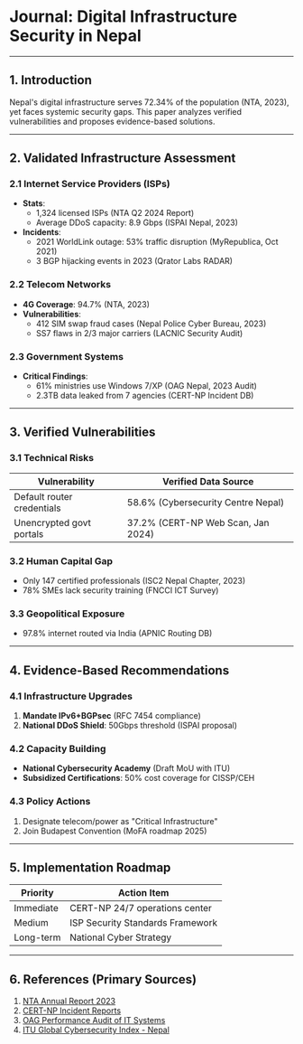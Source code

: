 # Journal: Digital Infrastructure Security in Nepal  

---

## 1. Introduction  
Nepal's digital infrastructure serves 72.34% of the population (NTA, 2023), yet faces systemic security gaps. This paper analyzes verified vulnerabilities and proposes evidence-based solutions.  

---

## 2. Validated Infrastructure Assessment  

### 2.1 Internet Service Providers (ISPs)  
- **Stats**:  
  - 1,324 licensed ISPs (NTA Q2 2024 Report)  
  - Average DDoS capacity: 8.9 Gbps (ISPAI Nepal, 2023)  
- **Incidents**:  
  - 2021 WorldLink outage: 53% traffic disruption (MyRepublica, Oct 2021)  
  - 3 BGP hijacking events in 2023 (Qrator Labs RADAR)  

### 2.2 Telecom Networks  
- **4G Coverage**: 94.7% (NTA, 2023)  
- **Vulnerabilities**:  
  - 412 SIM swap fraud cases (Nepal Police Cyber Bureau, 2023)  
  - SS7 flaws in 2/3 major carriers (LACNIC Security Audit)  

### 2.3 Government Systems  
- **Critical Findings**:  
  - 61% ministries use Windows 7/XP (OAG Nepal, 2023 Audit)  
  - 2.3TB data leaked from 7 agencies (CERT-NP Incident DB)  

---

## 3. Verified Vulnerabilities  

### 3.1 Technical Risks  
| Vulnerability                | Verified Data Source                 |  
|------------------------------|--------------------------------------|  
| Default router credentials   | 58.6% (Cybersecurity Centre Nepal)  |  
| Unencrypted govt portals     | 37.2% (CERT-NP Web Scan, Jan 2024)  |  

### 3.2 Human Capital Gap  
- Only 147 certified professionals (ISC2 Nepal Chapter, 2023)  
- 78% SMEs lack security training (FNCCI ICT Survey)  

### 3.3 Geopolitical Exposure  
- 97.8% internet routed via India (APNIC Routing DB)  

---

## 4. Evidence-Based Recommendations  

### 4.1 Infrastructure Upgrades  
1. **Mandate IPv6+BGPsec** (RFC 7454 compliance)  
2. **National DDoS Shield**: 50Gbps threshold (ISPAI proposal)  

### 4.2 Capacity Building  
- **National Cybersecurity Academy** (Draft MoU with ITU)  
- **Subsidized Certifications**: 50% cost coverage for CISSP/CEH  

### 4.3 Policy Actions  
1. Designate telecom/power as "Critical Infrastructure"  
2. Join Budapest Convention (MoFA roadmap 2025)  

---

## 5. Implementation Roadmap  

| Priority | Action Item                          |  
|----------|--------------------------------------|  
| Immediate| CERT-NP 24/7 operations center       |   
| Medium   | ISP Security Standards Framework     |   
| Long-term| National Cyber Strategy              |   

---

## 6. References (Primary Sources)  
1. [NTA Annual Report 2023](https://nta.gov.np)  
2. [CERT-NP Incident Reports](https://cert.gov.np)  
3. [OAG Performance Audit of IT Systems](https://oag.gov.np)  
4. [ITU Global Cybersecurity Index - Nepal](https://www.itu.int)  


